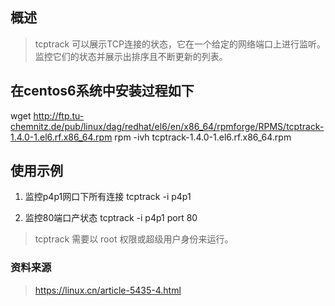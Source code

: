 ## 概述
> tcptrack 可以展示TCP连接的状态，它在一个给定的网络端口上进行监听。监控它们的状态并展示出排序且不断更新的列表。

## 在centos6系统中安装过程如下

wget http://ftp.tu-chemnitz.de/pub/linux/dag/redhat/el6/en/x86_64/rpmforge/RPMS/tcptrack-1.4.0-1.el6.rf.x86_64.rpm
rpm -ivh tcptrack-1.4.0-1.el6.rf.x86_64.rpm

## 使用示例
1. 监控p4p1网口下所有连接
tcptrack -i p4p1

2. 监控80端口产状态
tcptrack -i p4p1 port 80

> tcptrack 需要以 root 权限或超级用户身份来运行。
### 资料来源
> https://linux.cn/article-5435-4.html
